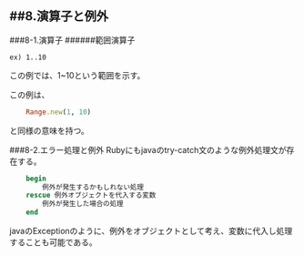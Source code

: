##8.演算子と例外
-------------------------------
###8-1.演算子
######範囲演算子

	ex) 1..10
この例では、1~10という範囲を示す。

この例は、
```Ruby
	Range.new(1, 10)
```
と同様の意味を持つ。

###8-2.エラー処理と例外
Rubyにもjavaのtry-catch文のような例外処理文が存在する。

```Ruby
	begin
		例外が発生するかもしれない処理
	rescue 例外オブジェクトを代入する変数
		例外が発生した場合の処理
	end
```

javaのExceptionのように、例外をオブジェクトとして考え、変数に代入し処理することも可能である。

